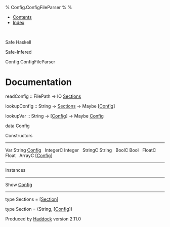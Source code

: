 % Config.ConfigFileParser
% 
% 

-   [Contents](index.html)
-   [Index](doc-index.html)

 

Safe Haskell

Safe-Infered

Config.ConfigFileParser

Documentation
=============

readConfig :: FilePath -\> IO
[Sections](Config-ConfigFileParser.html#t:Sections)

lookupConfig :: String -\>
[Sections](Config-ConfigFileParser.html#t:Sections) -\> Maybe
[[Config](Config-ConfigFileParser.html#t:Config)]

lookupVar :: String -\>
[[Config](Config-ConfigFileParser.html#t:Config)] -\> Maybe
[Config](Config-ConfigFileParser.html#t:Config)

data Config

Constructors

  ------------------------------------------------------------ ---
  Var String [Config](Config-ConfigFileParser.html#t:Config)    
  IntegerC Integer                                              
  StringC String                                                
  BoolC Bool                                                    
  FloatC Float                                                  
  ArrayC [[Config](Config-ConfigFileParser.html#t:Config)]      
  ------------------------------------------------------------ ---

Instances

  ------------------------------------------------------ ---
  Show [Config](Config-ConfigFileParser.html#t:Config)    
  ------------------------------------------------------ ---

type Sections = [[Section](Config-ConfigFileParser.html#t:Section)]

type Section = (String,
[[Config](Config-ConfigFileParser.html#t:Config)])

Produced by [Haddock](http://www.haskell.org/haddock/) version 2.11.0
